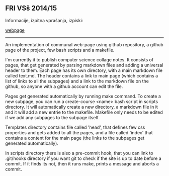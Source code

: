 FRI VSš 2014/15
---------------

Informacije, izpitna vprašanja, izpiski:

[webpage](http://gto76.github.io/fri/index.html)

----------------

An implementation of communal web-page using github repository, a github page of the project, few bash scripts and a makefile.

I'm currently it to publish computer science collage notes. It consists of pages, that get generated by parsing markdown files and adding a universal header to them. Each page has its own directory, with a main markdown file called text.md. The header contains a link to main page (which contains a list of links to all the subpages) and a link to the markdown file on the github, so anyone with a github account can edit the file.  

Pages get generated automatically by running make command. To create a new subpage, you can run a create-course \<name\> bash script in scripts directory. It will automatically create a new directory, a markdown file in it and it will add a new entrie to the makefile. Makefile only needs to be edited if we add any subpages to the subpage itself.

Templates directory contains file called 'head', that defines few css properties and gets added to all the pages, and a file called 'index' that contains a content for the main page (the links to the subpages get generated automatically).

In scripts directory there is also a pre-commit hook, that you can link to .git/hooks directory if you want git to check if the site is up to date before a commit. If it finds its not, then it runs make, prints a message and aborts a commit.
